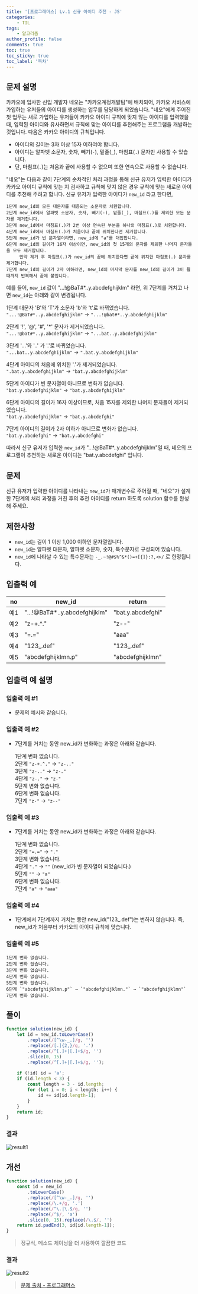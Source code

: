 ```yaml
---
title: '[프로그래머스] Lv.1 신규 아이디 추천 - JS'
categories:
    - TIL
tags:
    - 알고리즘
author_profile: false
comments: true
toc: true
toc_sticky: true
toc_label: '목차'
---
```


## 문제 설명
카카오에 입사한 신입 개발자 네오는 "카카오계정개발팀"에 배치되어, 카카오 서비스에 가입하는 유저들의 아이디를 생성하는 업무를 담당하게 되었습니다. "네오"에게 주어진 첫 업무는 새로 가입하는 유저들이 카카오 아이디 규칙에 맞지 않는 아이디를 입력했을 때, 입력된 아이디와 유사하면서 규칙에 맞는 아이디를 추천해주는 프로그램을 개발하는 것입니다.
다음은 카카오 아이디의 규칙입니다.

* 아이디의 길이는 3자 이상 15자 이하여야 합니다.
* 아이디는 알파벳 소문자, 숫자, 빼기(`-`), 밑줄(`_`), 마침표(`.`) 문자만 사용할 수 있습니다.
* 단, 마침표(`.`)는 처음과 끝에 사용할 수 없으며 또한 연속으로 사용할 수 없습니다.  

"네오"는 다음과 같이 7단계의 순차적인 처리 과정을 통해 신규 유저가 입력한 아이디가 카카오 아이디 규칙에 맞는 지 검사하고 규칙에 맞지 않은 경우 규칙에 맞는 새로운 아이디를 추천해 주려고 합니다.
신규 유저가 입력한 아이디가 `new_id` 라고 한다면,
```
1단계 new_id의 모든 대문자를 대응되는 소문자로 치환합니다.
2단계 new_id에서 알파벳 소문자, 숫자, 빼기(-), 밑줄(_), 마침표(.)를 제외한 모든 문자를 제거합니다.
3단계 new_id에서 마침표(.)가 2번 이상 연속된 부분을 하나의 마침표(.)로 치환합니다.
4단계 new_id에서 마침표(.)가 처음이나 끝에 위치한다면 제거합니다.
5단계 new_id가 빈 문자열이라면, new_id에 "a"를 대입합니다.
6단계 new_id의 길이가 16자 이상이면, new_id의 첫 15개의 문자를 제외한 나머지 문자들을 모두 제거합니다.
     만약 제거 후 마침표(.)가 new_id의 끝에 위치한다면 끝에 위치한 마침표(.) 문자를 제거합니다.
7단계 new_id의 길이가 2자 이하라면, new_id의 마지막 문자를 new_id의 길이가 3이 될 때까지 반복해서 끝에 붙입니다.
```
예를 들어, `new_id` 값이 "...!@BaT#*..y.abcdefghijklm" 라면, 위 7단계를 거치고 나면 `new_id`는 아래와 같이 변경됩니다.

1단계 대문자 'B'와 'T'가 소문자 'b'와 't'로 바뀌었습니다.  
`"...!@BaT#*..y.abcdefghijklm"` → `"...!@bat#*..y.abcdefghijklm"`

2단계 '!', '@', '#', '*' 문자가 제거되었습니다.  
`"...!@bat#*..y.abcdefghijklm"` → `"...bat..y.abcdefghijklm"`

3단계 '...'와 '..' 가 '.'로 바뀌었습니다.  
`"...bat..y.abcdefghijklm"` → `".bat.y.abcdefghijklm"`

4단계 아이디의 처음에 위치한 '.'가 제거되었습니다.  
`".bat.y.abcdefghijklm"` → `"bat.y.abcdefghijklm"`

5단계 아이디가 빈 문자열이 아니므로 변화가 없습니다.  
`"bat.y.abcdefghijklm"` → `"bat.y.abcdefghijklm"`

6단계 아이디의 길이가 16자 이상이므로, 처음 15자를 제외한 나머지 문자들이 제거되었습니다.  
`"bat.y.abcdefghijklm"` → `"bat.y.abcdefghi"`

7단계 아이디의 길이가 2자 이하가 아니므로 변화가 없습니다.  
`"bat.y.abcdefghi"` → `"bat.y.abcdefghi"`

따라서 신규 유저가 입력한 `new_id`가 "...!@BaT#*..y.abcdefghijklm"일 때, 네오의 프로그램이 추천하는 새로운 아이디는 "bat.y.abcdefghi" 입니다.

## 문제
신규 유저가 입력한 아이디를 나타내는 `new_id`가 매개변수로 주어질 때, "네오"가 설계한 7단계의 처리 과정을 거친 후의 추천 아이디를 return 하도록 solution 함수를 완성해 주세요.

## 제한사항
* `new_id`는 길이 1 이상 1,000 이하인 문자열입니다.
* `new_id`는 알파벳 대문자, 알파벳 소문자, 숫자, 특수문자로 구성되어 있습니다.
* `new_id`에 나타날 수 있는 특수문자는 `-_.~!@#$%^&*()=+[{]}:?,<>/` 로 한정됩니다.

## 입출력 예

| no  	| new_id                        	| return            	|
|-----	|-------------------------------	|-------------------	|
| 예1 	| "...!@BaT#*..y.abcdefghijklm" 	| "bat.y.abcdefghi" 	|
| 예2 	| "z-+.^."                      	| "z--"             	|
| 예3 	| "=.="                         	| "aaa"             	|
| 예4 	| "123_.def"                    	| "123_.def"        	|
| 예5 	| "abcdefghijklmn.p"            	| "abcdefghijklmn"  	|

## 입출력 예 설명
### 입출력 예 #1
* 문제의 예시와 같습니다.

### 입출력 예 #2
* 7단계를 거치는 동안 new_id가 변화하는 과정은 아래와 같습니다.

    1단계 변화 없습니다.  
    2단계 `"z-+.^."` → `"z-.."`  
    3단계 `"z-.."` → `"z-."`  
    4단계 `"z-."` → `"z-"`  
    5단계 변화 없습니다.  
    6단계 변화 없습니다.  
    7단계 `"z-"` → `"z--"`

### 입출력 예 #3
* 7단계를 거치는 동안 new_id가 변화하는 과정은 아래와 같습니다.

    1단계 변화 없습니다.  
    2단계 `"=.="` → `"."`  
    3단계 변화 없습니다.  
    4단계 `"."` → `""` (new_id가 빈 문자열이 되었습니다.)  
    5단계 `""` → `"a"`  
    6단계 변화 없습니다.  
    7단계 `"a"` → `"aaa"`

### 입출력 예 #4
* 1단계에서 7단계까지 거치는 동안 new_id("123_.def")는 변하지 않습니다. 즉, new_id가 처음부터 카카오의 아이디 규칙에 맞습니다.

### 입출력 예 #5
    1단계 변화 없습니다.  
    2단계 변화 없습니다.  
    3단계 변화 없습니다.  
    4단계 변화 없습니다.  
    5단계 변화 없습니다.  
    6단계 `"abcdefghijklmn.p"` → `"abcdefghijklmn."` → `"abcdefghijklmn"`  
    7단계 변화 없습니다.

## 풀이
```javascript
function solution(new_id) {
    let id = new_id.toLowerCase()
        .replace(/[^\w-_.]/g, '')
        .replace(/[.]{2,}/g, '.')
        .replace(/^[.]+|[.]+$/g, '')
        .slice(0, 15)
        .replace(/^[.]+|[.]+$/g, '');
    
    if (!id) id = 'a';
    if (id.length < 3) {
        const length = 3 - id.length;
        for (let i = 0; i < length; i++) {
            id += id[id.length-1];
        }
    }
    return id;
}
```

### 결과
![result1](/assets/images/2023/09/18/algorithm-71-result1.png)

## 개선
```javascript
function solution(new_id) {
    const id = new_id
        .toLowerCase()
        .replace(/[^\w-_.]/g, '')
        .replace(/\.+/g, '.')
        .replace(/^\.|\.$/g, '')
        .replace(/^$/, 'a')
        .slice(0, 15).replace(/\.$/, '')
    return id.padEnd(3, id[id.length-1]);
}
```
> 정규식, 메소드 체이닝을 더 사용하여 깔끔한 코드

### 결과
![result2](/assets/images/2023/09/18/algorithm-71-result2.png)

>[문제 출처 - 프로그래머스](https://school.programmers.co.kr/learn/courses/30/lessons/72410)